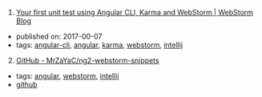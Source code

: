 1. [Your first unit test using Angular CLI, Karma and WebStorm | WebStorm Blog](https://blog.jetbrains.com/webstorm/2017/02/your-first-unit-test-using-angular-cli-karma-and-webstorm/)
  * published on: 2017-00-07
  * tags: [angular-cli](tags/angular-cli.md), [angular](tags/angular.md), [karma](tags/karma.md), [webstorm](tags/webstorm.md), [intellij](tags/intellij.md)
2. [GitHub - MrZaYaC/ng2-webstorm-snippets](https://github.com/MrZaYaC/ng2-webstorm-snippets)
  * tags: [angular](tags/angular.md), [webstorm](tags/webstorm.md), [intellij](tags/intellij.md)
  * [github](https://github.com/MrZaYaC/ng2-webstorm-snippets)
